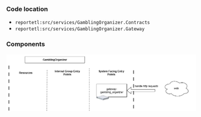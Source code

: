 ### Code location
- `reportetl:src/services/GamblingOrganizer.Contracts`
- `reportetl:src/services/GamblingOrganizer.Gateway`

### Components

![image info](./Components.png)
 